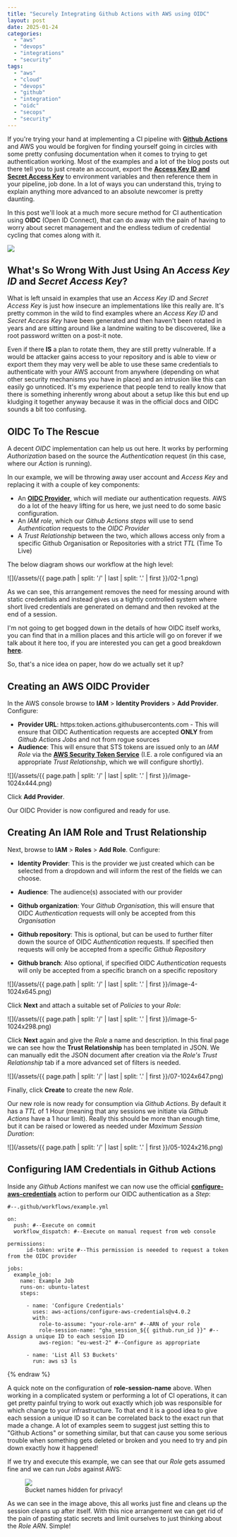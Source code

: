 ```yaml
---
title: "Securely Integrating Github Actions with AWS using OIDC"
layout: post
date: 2025-01-24
categories: 
  - "aws"
  - "devops"
  - "integrations"
  - "security"
tags: 
  - "aws"
  - "cloud"
  - "devops"
  - "github"
  - "integration"
  - "oidc"
  - "secops"
  - "security"
---
```


If you're trying your hand at implementing a CI pipeline with **[Github Actions](https://github.com/features/actions)** and AWS you would be forgiven for finding yourself going in circles with some pretty confusing documentation when it comes to trying to get authentication working. Most of the examples and a lot of the blog posts out there tell you to just create an account, export the **[Access Key ID and Secret Access Key](https://docs.aws.amazon.com/IAM/latest/UserGuide/id_credentials_access-keys.html)** to environment variables and then reference them in your pipeline, job done. In a lot of ways you can understand this, trying to explain anything more advanced to an absolute newcomer is pretty daunting.

In this post we'll look at a much more secure method for CI authentication using **OIDC** (Open ID Connect), that can do away with the pain of having to worry about secret management and the endless tedium of credential cycling that comes along with it.

<img src="/assets/{{ page.path | split: '/' | last | split: '.' | first }}/01-2.png" class="scaled-img-75">

## What's So Wrong With Just Using An _Access Key ID_ and _Secret Access Key_?

What is left unsaid in examples that use an _Access Key ID_ and _Secret Access Key_ is just how insecure an implementations like this really are. It's pretty common in the wild to find examples where an _Access Key ID_ and _Secret Access Key_ have been generated and then haven't been rotated in years and are sitting around like a landmine waiting to be discovered, like a root password written on a post-it note.

Even if there **IS** a plan to rotate them, they are still pretty vulnerable. If a would be attacker gains access to your repository and is able to view or export them they may very well be able to use these same credentials to authenticate with your AWS account from anywhere (depending on what other security mechanisms you have in place) and an intrusion like this can easily go unnoticed. It's my experience that people tend to really know that there is something inherently wrong about about a setup like this but end up kludging it together anyway because it was in the official docs and OIDC sounds a bit too confusing.

## OIDC To The Rescue

A decent _OIDC_ implementation can help us out here. It works by performing _Authorization_ based on the source the _Authentication_ request (in this case, where our _Action_ is running).

In our example, we will be throwing away user account and _Access Key_ and replacing it with a couple of key components:

- An **[OIDC Provider](https://docs.aws.amazon.com/IAM/latest/UserGuide/id_roles_providers_create_oidc.html)**, which will mediate our authentication requests. AWS do a lot of the heavy lifting for us here, we just need to do some basic configuration.
- An _IAM role_, which our _Github Actions_ _steps_ will use to send _Authentication_ requests to the _OIDC Provider_
- A _Trust Relationship_ between the two, which allows access only from a specific Github Organisation or Repositories with a strict _TTL_ (Time To Live)

The below diagram shows our workflow at the high level:

![](/assets/{{ page.path | split: '/' | last | split: '.' | first }}/02-1.png)

As we can see, this arrangement removes the need for messing around with static credentials and instead gives us a tightly controlled system where short lived credentials are generated on demand and then revoked at the end of a session.

I'm not going to get bogged down in the details of how OIDC itself works, you can find that in a million places and this article will go on forever if we talk about it here too, if you are interested you can get a good breakdown [**here**](https://openid.net/developers/how-connect-works/).

So, that's a nice idea on paper, how do we actually set it up?

## Creating an AWS OIDC Provider

In the AWS console browse to **IAM** > **Identity Providers** > **Add Provider**. Configure:

- **Provider URL**: https:token.actions.githubusercontents.com - This will ensure that OIDC Authentication requests are accepted **ONLY** from _Github Actions Jobs_ and not from rogue sources
- **Audience**: This will ensure that STS tokens are issued only to an _IAM Role_ via the **[AWS Security Token Service](https://docs.aws.amazon.com/STS/latest/APIReference/welcome.html)** (I.E. a role configured via an appropriate _Trust Relationship_, which we will configure shortly).

![](/assets/{{ page.path | split: '/' | last | split: '.' | first }}/image-1024x444.png)

Click **Add Provider**.

Our OIDC Provider is now configured and ready for use.

## Creating An IAM Role and Trust Relationship

Next, browse to **IAM** > **Roles** > **Add Role**. Configure:

- **Identity Provider**: This is the provider we just created which can be selected from a dropdown and will inform the rest of the fields we can choose.

- **Audience**: The audience(s) associated with our provider

- **Github organization**: Your _Github_ _Organisation_, this will ensure that OIDC _Authentication_ requests will only be accepted from this _Organisation_

- **Github repository**: This is optional, but can be used to further filter down the source of OIDC _Authentication_ requests. If specified then requests will only be accepted from a specific _Github Repository_

- **Github branch**: Also optional, if specified OIDC _Authentication_ requests will only be accepted from a specific branch on a specific repository

![](/assets/{{ page.path | split: '/' | last | split: '.' | first }}/image-4-1024x645.png)

Click **Next** and attach a suitable set of _Policies_ to your _Role_:

![](/assets/{{ page.path | split: '/' | last | split: '.' | first }}/image-5-1024x298.png)

Click **Next** again and give the _Role_ a name and description. In this final page we can see how the **Trust Relationship** has been templated in JSON. We can manually edit the JSON document after creation via the _Role's_ _Trust Relationship_ tab if a more advanced set of filters is needed.

![](/assets/{{ page.path | split: '/' | last | split: '.' | first }}/07-1024x647.png)

Finally, click **Create** to create the new _Role_.

Our new role is now ready for consumption via _Github Actions_. By default it has a _TTL_ of 1 Hour (meaning that any sessions we initiate via _Github Actions_ have a 1 hour limit). Really this should be more than enough time, but it can be raised or lowered as needed under _Maximum Session Duration_:

![](/assets/{{ page.path | split: '/' | last | split: '.' | first }}/05-1024x216.png)

## Configuring IAM Credentials in Github Actions

Inside any _Github Actions_ manifest we can now use the official **[configure-aws-credentials](https://github.com/aws-actions/configure-aws-credentials)** action to perform our OIDC authentication as a _Step_:

```yaml{% raw %}
#--.github/workflows/example.yml

on:
  push: #--Execute on commit
  workflow_dispatch: #--Execute on manual request from web console

permissions:
      id-token: write #--This permission is neeeded to request a token from the OIDC provider

jobs:
  example_job:    
    name: Example Job
    runs-on: ubuntu-latest
    steps:

      - name: 'Configure Credentials'
        uses: aws-actions/configure-aws-credentials@v4.0.2
        with:
          role-to-assume: "your-role-arn" #--ARN of your role
          role-session-name: "gha_session_${{ github.run_id }}" #--Assign a unique ID to each session ID
          aws-region: "eu-west-2" #--Configure as appropriate
          
      - name: 'List All S3 Buckets'
        run: aws s3 ls
```
{% endraw %}

A quick note on the configuration of **role-session-name** above. When working in a complicated system or performing a lot of CI operations, it can get pretty painful trying to work out exactly which job was responsible for which change to your infrastructure. To that end it is a good idea to give each session a unique ID so it can be correlated back to the exact run that made a change. A lot of examples seem to suggest just setting this to "Github Actions" or something similar, but that can cause you some serious trouble when something gets deleted or broken and you need to try and pin down exactly how it happened!

If we try and execute this example, we can see that our _Role_ gets assumed fine and we can run _Jobs_ against AWS:

<figure>
  <img src="/assets/{{ page.path | split: '/' | last | split: '.' | first }}/03-1024x684.png">
  <figcaption>Bucket names hidden for privacy!</figcaption>
</figure>

As we can see in the image above, this all works just fine and cleans up the session cleans up after itself. With this nice arrangement we can get rid of the pain of pasting static secrets and limit ourselves to just thinking about the _Role ARN_. Simple!
